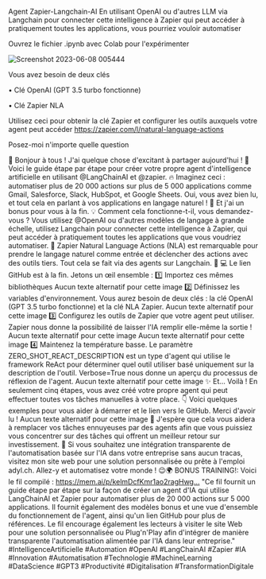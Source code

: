 Agent Zapier-Langchain-AI
En utilisant OpenAI ou d'autres LLM via Langchain pour connecter cette intelligence à Zapier qui peut accéder à pratiquement toutes les applications, vous pourriez vouloir automatiser

Ouvrez le fichier .ipynb avec Colab pour l'expérimenter

![Screenshot 2023-06-08 005444](https://github.com/K-Jadeja/Zapier-Langchain-AI-agent/assets/113630783/f7e2378e-6088-4d52-b245-bbe8046d5603)

Vous avez besoin de deux clés

• Clé OpenAI (GPT 3.5 turbo fonctionne)

• Clé Zapier NLA

Utilisez ceci pour obtenir la clé Zapier et configurer les outils auxquels votre agent peut accéder https://zapier.com/l/natural-language-actions

Posez-moi n'importe quelle question

🚀 Bonjour à tous ! J'ai quelque chose d'excitant à partager aujourd'hui !
🤖 Voici le guide étape par étape pour créer votre propre agent d'intelligence artificielle en utilisant @LangChainAI et @zapier. 
🔥 Imaginez ceci : automatiser plus de 20 000 actions sur plus de 5 000 applications comme Gmail, Salesforce, Slack, HubSpot, et Google Sheets. Oui, vous avez bien lu, et tout cela en parlant à vos applications en langage naturel ! 
🎁 Et j'ai un bonus pour vous à la fin. 
💡 Comment cela fonctionne-t-il, vous demandez-vous ? Vous utilisez @OpenAI ou d'autres modèles de langage à grande échelle, utilisez Langchain pour connecter cette intelligence à Zapier, qui peut accéder à pratiquement toutes les applications que vous voudriez automatiser.
🌟 Zapier Natural Language Actions (NLA) est remarquable pour prendre le langage naturel comme entrée et déclencher des actions avec des outils tiers. Tout cela se fait via des agents sur Langchain.
👨 💻 Le lien GitHub est à la fin. Jetons un œil ensemble :
1️⃣ Importez ces mêmes bibliothèques
Aucun texte alternatif pour cette image
2️⃣ Définissez les variables d'environnement. Vous aurez besoin de deux clés : la clé OpenAI (GPT 3.5 turbo fonctionne) et la clé NLA Zapier. 
Aucun texte alternatif pour cette image
3️⃣ Configurez les outils de Zapier que votre agent peut utiliser. Zapier nous donne la possibilité de laisser l'IA remplir elle-même la sortie !
Aucun texte alternatif pour cette image
Aucun texte alternatif pour cette image
4️⃣ Maintenez la température basse. Le paramètre ZERO_SHOT_REACT_DESCRIPTION est un type d'agent qui utilise le framework ReAct pour déterminer quel outil utiliser basé uniquement sur la description de l'outil. Verbose=True nous donne un aperçu du processus de réflexion de l'agent.
Aucun texte alternatif pour cette image
✨ Et... Voilà ! En seulement cinq étapes, vous avez créé votre propre agent qui peut effectuer toutes vos tâches manuelles à votre place. 
👇 Voici quelques exemples pour vous aider à démarrer et le lien vers le GitHub. Merci d'avoir lu !
Aucun texte alternatif pour cette image
💼 J'espère que cela vous aidera à remplacer vos tâches ennuyeuses par des agents afin que vous puissiez vous concentrer sur des tâches qui offrent un meilleur retour sur investissement.
🤝 Si vous souhaitez une intégration transparente de l'automatisation basée sur l'IA dans votre entreprise sans aucun tracas, visitez mon site web pour une solution personnalisée ou prête à l'emploi adyl.ch.
Allez-y et automatisez votre monde ! 😉🌍
BONUS TRAINING!:
Voici le fil compilé : https://mem.ai/p/kelmDcfKmr1ao2ragHwg…
"Ce fil fournit un guide étape par étape sur la façon de créer un agent d'IA qui utilise LangChainAI et Zapier pour automatiser plus de 20 000 actions sur 5 000 applications. Il fournit également des modèles bonus et une vue d'ensemble du fonctionnement de l'agent, ainsi qu'un lien GitHub pour plus de références. Le fil encourage également les lecteurs à visiter le site Web pour une solution personnalisée ou Plug'n'Play afin d'intégrer de manière transparente l'automatisation alimentée par l'IA dans leur entreprise."
#IntelligenceArtificielle #Automation #OpenAI #LangChainAI #Zapier #IA #Innovation #Automatisation #Technologie #MachineLearning #DataScience #GPT3 #Productivité #Digitalisation #TransformationDigitale
